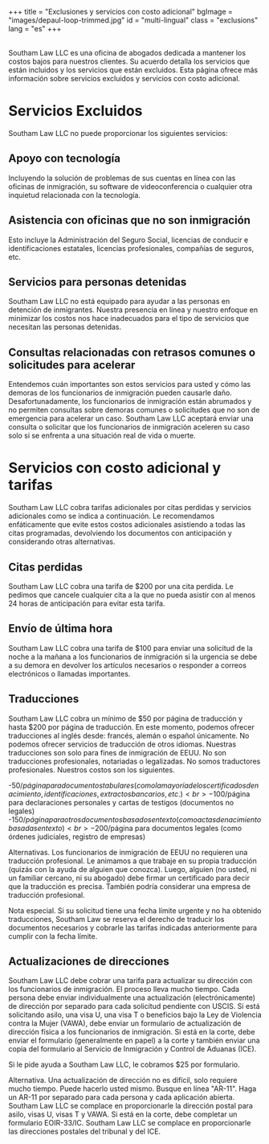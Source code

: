 +++
title = "Exclusiones y servicios con costo adicional"
bgImage = "images/depaul-loop-trimmed.jpg"
id = "multi-lingual"
class = "exclusions"
lang = "es"
+++


<br>Southam Law LLC es una oficina de abogados dedicada a mantener los costos bajos para nuestros clientes. Su acuerdo detalla los servicios que están incluidos y los servicios que están excluidos. Esta página ofrece más información sobre servicios excluidos y servicios con costo adicional.

# Servicios Excluidos
Southam Law LLC no puede proporcionar los siguientes servicios:

## Apoyo con tecnología
Incluyendo la solución de problemas de sus cuentas en línea con las oficinas de inmigración, su software de videoconferencia o cualquier otra inquietud relacionada con la tecnología.

## Asistencia con oficinas que no son inmigración
Esto incluye la Administración del Seguro Social, licencias de conducir e identificaciones estatales, licencias profesionales, compañías de seguros, etc.

## Servicios para personas detenidas
Southam Law LLC no está equipado para ayudar a las personas en detención de inmigrantes. Nuestra presencia en línea y nuestro enfoque en minimizar los costos nos hace inadecuados para el tipo de servicios que necesitan las personas detenidas.

## Consultas relacionadas con retrasos comunes o solicitudes para acelerar
Entendemos cuán importantes son estos servicios para usted y cómo las demoras de los funcionarios de inmigración pueden causarle daño. Desafortunadamente, los funcionarios de inmigración están abrumados y no permiten consultas sobre demoras comunes o solicitudes que no son de emergencia para acelerar un caso. Southam Law LLC aceptará enviar una consulta o solicitar que los funcionarios de inmigración aceleren su caso solo si se enfrenta a una situación real de vida o muerte. <br>


# Servicios con costo adicional y tarifas

Southam Law LLC cobra tarifas adicionales por citas perdidas y servicios adicionales como se indica a continuación. Le recomendamos enfáticamente que evite estos costos adicionales asistiendo a todas las citas programadas, devolviendo los documentos con anticipación y considerando otras alternativas.

## Citas perdidas
Southam Law LLC cobra una tarifa de $200 por una cita perdida. Le pedimos que cancele cualquier cita a la que no pueda asistir con al menos 24 horas de anticipación para evitar esta tarifa.

## Envío de última hora
Southam Law LLC cobra una tarifa de $100 para enviar una solicitud de la noche a la mañana a los funcionarios de inmigración si la urgencia se debe a su demora en devolver los artículos necesarios o responder a correos electrónicos o llamadas importantes.

## Traducciones
Southam Law LLC cobra un mínimo de $50 por página de traducción y hasta $200 por página de traducción. En este momento, podemos ofrecer traducciones al inglés desde: francés, alemán o español únicamente. No podemos ofrecer servicios de traducción de otros idiomas. Nuestras traducciones son solo para fines de inmigración de EEUU. No son traducciones profesionales, notariadas o legalizadas. No somos traductores profesionales. Nuestros costos son los siguientes.

-$50/página para documentos tabulares (como la mayoría de los certificados de nacimiento, identificaciones, extractos bancarios, etc.)<br>
-$100/página para declaraciones personales y cartas de testigos (documentos no legales)<br>
-$150/página para otros documentos basados en texto (como actas de nacimiento basadas en texto)<br>
-$200/página para documentos legales (como órdenes judiciales, registro de empresas)

Alternativas. Los funcionarios de inmigración de EEUU no requieren una traducción profesional. Le animamos a que trabaje en su propia traducción (quizás con la ayuda de alguien que conozca). Luego, alguien (no usted, ni un familiar cercano, ni su abogado) debe firmar un certificado para decir que la traducción es precisa. También podría considerar una empresa de traducción profesional.

Nota especial. Si su solicitud tiene una fecha límite urgente y no ha obtenido traducciones, Southam Law se reserva el derecho de traducir los documentos necesarios y cobrarle las tarifas indicadas anteriormente para cumplir con la fecha límite.

## Actualizaciones de direcciones
Southam Law LLC debe cobrar una tarifa para actualizar su dirección con los funcionarios de inmigración. El proceso lleva mucho tiempo. Cada persona debe enviar individualmente una actualización (electrónicamente) de dirección por separado para cada solicitud pendiente con USCIS. Si está solicitando asilo, una visa U, una visa T o beneficios bajo la Ley de Violencia contra la Mujer (VAWA), debe enviar un formulario de actualización de dirección física a los funcionarios de inmigración. Si está en la corte, debe enviar el formulario (generalmente en papel) a la corte y también enviar una copia del formulario al Servicio de Inmigración y Control de Aduanas (ICE).

Si le pide ayuda a Southam Law LLC, le cobramos $25 por formulario.

Alternativa. Una actualización de dirección no es difícil, solo requiere mucho tiempo. Puede hacerlo usted mismo. Busque en línea "AR-11". Haga un AR-11 por separado para cada persona y cada aplicación abierta. Southam Law LLC se complace en proporcionarle la dirección postal para asilo, visas U, visas T y VAWA. Si está en la corte, debe completar un formulario EOIR-33/IC. Southam Law LLC se complace en proporcionarle las direcciones postales del tribunal y del ICE.
